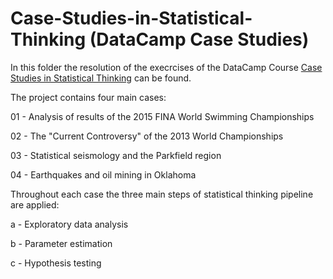 # Case-Studies-in-Statistical-Thinking (DataCamp Case Studies)
In this folder the resolution of the execrcises of the DataCamp Course [Case Studies in Statistical Thinking](https://app.datacamp.com/learn/courses/case-studies-in-statistical-thinking)  can be found.

The project contains four main cases:

01 - Analysis of results of the 2015 FINA World Swimming Championships

02 - The "Current Controversy" of the 2013 World Championships

03 - Statistical seismology and the Parkfield region

04 - Earthquakes and oil mining in Oklahoma

Throughout each case the three main steps of statistical thinking pipeline are applied:

a - Exploratory data analysis

b - Parameter estimation

c - Hypothesis testing

